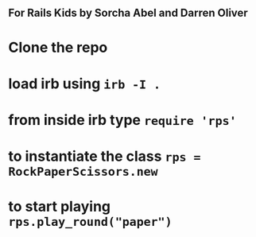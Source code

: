 ## For Rails Kids by Sorcha Abel and Darren Oliver

# Clone the repo
# load irb using `irb -I .`
# from inside irb type `require 'rps'`
# to instantiate the class `rps = RockPaperScissors.new`
# to start playing `rps.play_round("paper")`